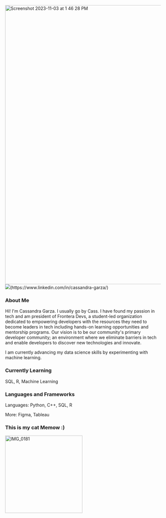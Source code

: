 <img width="900" alt="Screenshot 2023-11-03 at 1 46 28 PM" src="https://github.com/garzacass/garzacass/assets/91804805/21217c49-f67d-4311-ac6d-74e275255b5f">
<img src="https://img.shields.io/badge/linkedin-%230077B5.svg?&style=for-the-badge&logo=linkedin&logoColor=white" />(https://www.linkedin.com/in/cassandra-garza/)

### About Me
Hi! I'm Cassandra Garza. I usually go by Cass. I have found my passion in tech and am president of Frontera Devs, a student-led organization dedicated to empowering developers with the resources they need to become leaders in tech including hands-on learning opportunities and mentorship programs. Our vision is to be our community's primary developer community; an environment where we eliminate barriers in tech and enable developers to discover new technologies and innovate.

I am currently advancing my data science skills by experimenting with machine learning.


### Currently Learning
SQL, R, Machine Learning


### Languages and Frameworks
Languages: Python, C++, SQL, R

More: Figma, Tableau


### This is my cat Memow :)
<img width="250" alt="IMG_0181" src="https://github.com/garzacass/garzacass/assets/91804805/44cb8584-237a-4f0e-a203-080181d4c824">
